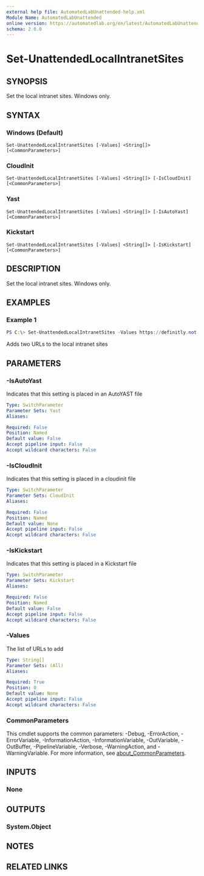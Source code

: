 ```yaml
---
external help file: AutomatedLabUnattended-help.xml
Module Name: AutomatedLabUnattended
online version: https://automatedlab.org/en/latest/AutomatedLabUnattended/en-us/Set-UnattendedLocalIntranetSites
schema: 2.0.0
---
```


# Set-UnattendedLocalIntranetSites

## SYNOPSIS
Set the local intranet sites.
Windows only.

## SYNTAX

### Windows (Default)
```
Set-UnattendedLocalIntranetSites [-Values] <String[]> [<CommonParameters>]
```

### CloudInit
```
Set-UnattendedLocalIntranetSites [-Values] <String[]> [-IsCloudInit] [<CommonParameters>]
```

### Yast
```
Set-UnattendedLocalIntranetSites [-Values] <String[]> [-IsAutoYast] [<CommonParameters>]
```

### Kickstart
```
Set-UnattendedLocalIntranetSites [-Values] <String[]> [-IsKickstart] [<CommonParameters>]
```

## DESCRIPTION
Set the local intranet sites. Windows only.

## EXAMPLES

### Example 1
```powershell
PS C:\> Set-UnattendedLocalIntranetSites -Values https://definitly.not.malicious,http://lobtool
```

Adds two URLs to the local intranet sites

## PARAMETERS

### -IsAutoYast
Indicates that this setting is placed in an AutoYAST file

```yaml
Type: SwitchParameter
Parameter Sets: Yast
Aliases:

Required: False
Position: Named
Default value: False
Accept pipeline input: False
Accept wildcard characters: False
```

### -IsCloudInit
Indicates that this setting is placed in a cloudinit file

```yaml
Type: SwitchParameter
Parameter Sets: CloudInit
Aliases:

Required: False
Position: Named
Default value: None
Accept pipeline input: False
Accept wildcard characters: False
```

### -IsKickstart
Indicates that this setting is placed in a Kickstart file

```yaml
Type: SwitchParameter
Parameter Sets: Kickstart
Aliases:

Required: False
Position: Named
Default value: False
Accept pipeline input: False
Accept wildcard characters: False
```

### -Values
The list of URLs to add

```yaml
Type: String[]
Parameter Sets: (All)
Aliases:

Required: True
Position: 0
Default value: None
Accept pipeline input: False
Accept wildcard characters: False
```

### CommonParameters
This cmdlet supports the common parameters: -Debug, -ErrorAction, -ErrorVariable, -InformationAction, -InformationVariable, -OutVariable, -OutBuffer, -PipelineVariable, -Verbose, -WarningAction, and -WarningVariable. For more information, see [about_CommonParameters](http://go.microsoft.com/fwlink/?LinkID=113216).

## INPUTS

### None
## OUTPUTS

### System.Object
## NOTES

## RELATED LINKS

